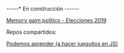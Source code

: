 -*-*-*-*-* En construcción -*-*-*-*-*-*


<a href="
https://pablint.github.io/memori.html
">Memory gaim politico - Elecciones 2019
</a>

Repos compartidos:

<a href="
https://pablint.github.io/memori.html
">Podemos aprender (a hacer jueguitos en JS)
</a>
